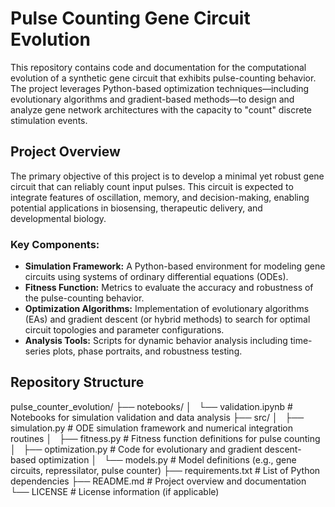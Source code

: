 # Pulse Counting Gene Circuit Evolution

This repository contains code and documentation for the computational evolution of a synthetic gene circuit that exhibits pulse-counting behavior. The project leverages Python-based optimization techniques—including evolutionary algorithms and gradient-based methods—to design and analyze gene network architectures with the capacity to "count" discrete stimulation events.

## Project Overview

The primary objective of this project is to develop a minimal yet robust gene circuit that can reliably count input pulses. This circuit is expected to integrate features of oscillation, memory, and decision-making, enabling potential applications in biosensing, therapeutic delivery, and developmental biology.

### Key Components:
- **Simulation Framework:** A Python-based environment for modeling gene circuits using systems of ordinary differential equations (ODEs).
- **Fitness Function:** Metrics to evaluate the accuracy and robustness of the pulse-counting behavior.
- **Optimization Algorithms:** Implementation of evolutionary algorithms (EAs) and gradient descent (or hybrid methods) to search for optimal circuit topologies and parameter configurations.
- **Analysis Tools:** Scripts for dynamic behavior analysis including time-series plots, phase portraits, and robustness testing.

## Repository Structure
pulse_counter_evolution/ ├── notebooks/ │   └── validation.ipynb # Notebooks for simulation validation and data analysis ├── src/ │   ├── simulation.py # ODE simulation framework and numerical integration routines │   ├── fitness.py # Fitness function definitions for pulse counting │   ├── optimization.py # Code for evolutionary and gradient descent-based optimization │   └── models.py # Model definitions (e.g., gene circuits, repressilator, pulse counter) ├── requirements.txt # List of Python dependencies ├── README.md # Project overview and documentation └── LICENSE # License information (if applicable)
